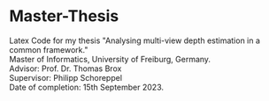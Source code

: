 # Master-Thesis

Latex Code for my thesis "Analysing multi-view depth estimation in a common framework."   
Master of Informatics, University of Freiburg, Germany.   
Advisor: Prof. Dr. Thomas Brox   
Supervisor: Philipp Schoreppel   
Date of completion: 15th September 2023.   
